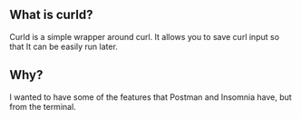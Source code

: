 ## What is curld?
Curld is a simple wrapper around curl. It allows you to save curl input so that It can be easily run later.

## Why?
I wanted to have some of the features that Postman and Insomnia have, but from the terminal.
